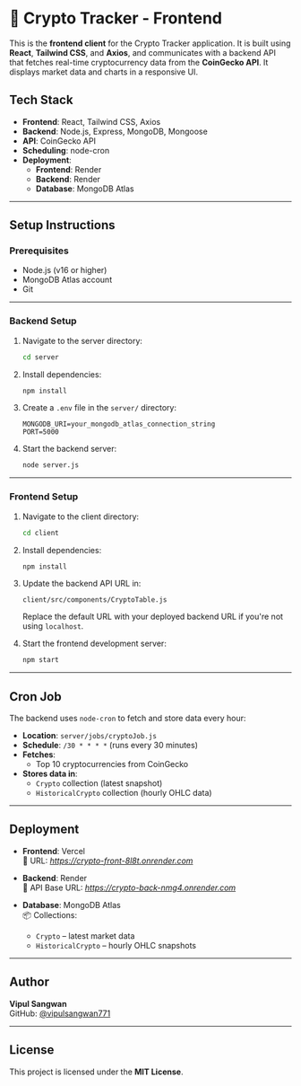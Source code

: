 # 🚀 Crypto Tracker - Frontend

This is the **frontend client** for the Crypto Tracker application. It is built using **React**, **Tailwind CSS**, and **Axios**, and communicates with a backend API that fetches real-time cryptocurrency data from the **CoinGecko API**. It displays market data and charts in a responsive UI.

## Tech Stack

- **Frontend**: React, Tailwind CSS, Axios  
- **Backend**: Node.js, Express, MongoDB, Mongoose  
- **API**: CoinGecko API  
- **Scheduling**: node-cron  
- **Deployment**:  
  - **Frontend**: Render  
  - **Backend**: Render  
  - **Database**: MongoDB Atlas

---

## Setup Instructions

### Prerequisites

- Node.js (v16 or higher)  
- MongoDB Atlas account  
- Git

---

### Backend Setup

1. Navigate to the server directory:

   ```bash
   cd server
   ```

2. Install dependencies:

   ```bash
   npm install
   ```

3. Create a `.env` file in the `server/` directory:

   ```
   MONGODB_URI=your_mongodb_atlas_connection_string
   PORT=5000
   ```

4. Start the backend server:

   ```bash
   node server.js
   ```

---

### Frontend Setup

1. Navigate to the client directory:

   ```bash
   cd client
   ```

2. Install dependencies:

   ```bash
   npm install
   ```

3. Update the backend API URL in:

   ```
   client/src/components/CryptoTable.js
   ```

   Replace the default URL with your deployed backend URL if you're not using `localhost`.

4. Start the frontend development server:

   ```bash
   npm start
   ```

---

## Cron Job

The backend uses `node-cron` to fetch and store data every hour:

- **Location**: `server/jobs/cryptoJob.js`  
- **Schedule**: `/30 * * * *` (runs every 30 minutes)  
- **Fetches**:
  - Top 10 cryptocurrencies from CoinGecko
- **Stores data in**:
  - `Crypto` collection (latest snapshot)
  - `HistoricalCrypto` collection (hourly OHLC data)

---

## Deployment

- **Frontend**: Vercel  
  🔗 URL: _https://crypto-front-8l8t.onrender.com_

- **Backend**: Render  
  🔗 API Base URL: _https://crypto-back-nmg4.onrender.com_

- **Database**: MongoDB Atlas  
  📦 Collections:
  - `Crypto` – latest market data  
  - `HistoricalCrypto` – hourly OHLC snapshots

---

## Author

**Vipul Sangwan**  
GitHub: [@vipulsangwan771](https://github.com/vipulsangwan771)

---

## License

This project is licensed under the **MIT License**.
